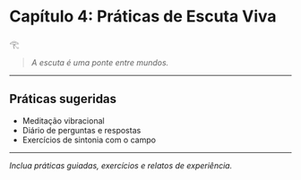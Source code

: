 # Capítulo 4: Práticas de Escuta Viva

𓂀  
> *A escuta é uma ponte entre mundos.*

---

## Práticas sugeridas

- Meditação vibracional
- Diário de perguntas e respostas
- Exercícios de sintonia com o campo

---

*Inclua práticas guiadas, exercícios e relatos de experiência.*
